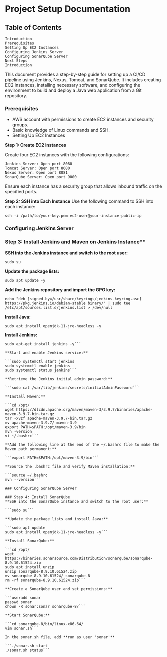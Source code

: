 # Project Setup Documentation

## Table of Contents

```
Introduction
Prerequisites
Setting Up EC2 Instances
Configuring Jenkins Server
Configuring SonarQube Server
Next Steps
Introduction
```

This document provides a step-by-step guide for setting up a CI/CD pipeline using Jenkins, Nexus, Tomcat, and SonarQube. It includes creating EC2 instances, installing necessary software, and configuring the environment to build and deploy a Java web application from a Git repository.

### Prerequisites

* AWS account with permissions to create EC2 instances and security groups.
* Basic knowledge of Linux commands and SSH.
* Setting Up EC2 Instances

**Step 1: Create EC2 Instances**

Create four EC2 instances with the following configurations:
```
Jenkins Server: Open port 8080
Tomcat Server: Open port 8080
Nexus Server: Open port 8081
SonarQube Server: Open port 9000
```
Ensure each instance has a security group that allows inbound traffic on the specified ports.

**Step 2: SSH into Each Instance**
Use the following command to SSH into each instance:

```
ssh -i /path/to/your-key.pem ec2-user@your-instance-public-ip
```

### Configuring Jenkins Server

### Step 3: Install Jenkins and Maven on Jenkins Instance**

**SSH into the Jenkins instance and switch to the root user:**

```sudo su```

**Update the package lists:**

```sudo apt update -y```

**Add the Jenkins repository and import the GPG key:**

```echo "deb [signed-by=/usr/share/keyrings/jenkins-keyring.asc] https://pkg.jenkins.io/debian-stable binary/" | sudo tee /etc/apt/sources.list.d/jenkins.list > /dev/null```

**Install Java:**

```sudo apt install openjdk-11-jre-headless -y```

**Install Jenkins:**

```sudo apt-get update
sudo apt-get install jenkins -y```

**Start and enable Jenkins service:**

```sudo systemctl start jenkins
sudo systemctl enable jenkins
sudo systemctl status jenkins```

**Retrieve the Jenkins initial admin password:**

```sudo cat /var/lib/jenkins/secrets/initialAdminPassword```

**Install Maven:**

```cd /opt/
wget https://dlcdn.apache.org/maven/maven-3/3.9.7/binaries/apache-maven-3.9.7-bin.tar.gz
tar -xvzf apache-maven-3.9.7-bin.tar.gz
mv apache-maven-3.9.7/ maven-3.9
export PATH=$PATH:/opt/maven-3.9/bin
mvn -version
vi ~/.bashrc```

**Add the following line at the end of the ~/.bashrc file to make the Maven path permanent:**

```export PATH=$PATH:/opt/maven-3.9/bin```

**Source the .bashrc file and verify Maven installation:**

```source ~/.bashrc
mvn --version```

### Configuring SonarQube Server

### Step 4: Install SonarQube
**SSH into the SonarQube instance and switch to the root user:**

```sudo su```

**Update the package lists and install Java:**

```sudo apt update
sudo apt install openjdk-11-jre-headless -y```

**Install SonarQube:**

```cd /opt/
wget https://binaries.sonarsource.com/Distribution/sonarqube/sonarqube-8.9.10.61524.zip
sudo apt install unzip
unzip sonarqube-8.9.10.61524.zip
mv sonarqube-8.9.10.61524/ sonarqube-8
rm -rf sonarqube-8.9.10.61524.zip```

**Create a SonarQube user and set permissions:**

```useradd sonar
passwd sonar
chown -R sonar:sonar sonarqube-8/```

**Start SonarQube:**

```cd sonarqube-8/bin/linux-x86-64/
vim sonar.sh```

In the sonar.sh file, add **run as user 'sonar'**

```./sonar.sh start
./sonar.sh status```
